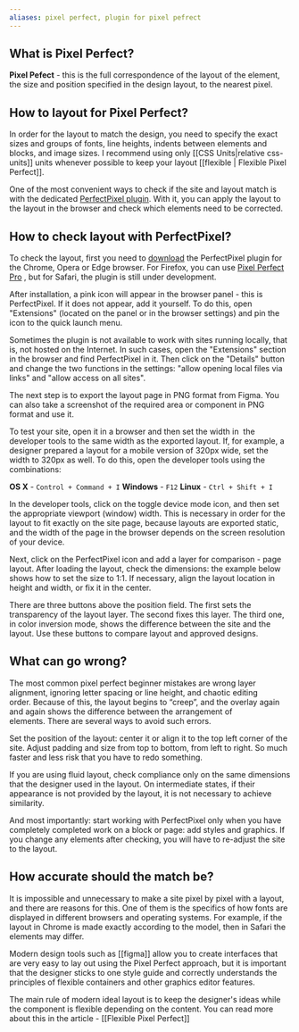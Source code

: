```yaml
---
aliases: pixel perfect, plugin for pixel pefrect
---
```


## What is Pixel Perfect?

**Pixel Pefect** - this is the full correspondence of the layout of the element, the size and position specified in the design layout, to the nearest pixel.


## How to layout for Pixel Perfect?

In order for the layout to match the design, you need to specify the exact sizes and groups of fonts, line heights, indents between elements and blocks, and image sizes. I recommend using only [[CSS Units|relative css-units]] units whenever possible to keep your layout [[flexible | Flexible Pixel Perfect]].

One of the most convenient ways to check if the site and layout match is with the dedicated [PerfectPixel plugin](https://www.welldonecode.com/perfectpixel/). With it, you can apply the layout to the layout in the browser and check which elements need to be corrected.


## How to check layout with PerfectPixel?

To check the layout, first you need to [download](https://www.welldonecode.com/perfectpixel/) the PerfectPixel plugin for the Chrome, Opera or Edge browser. For Firefox, you can use [Pixel Perfect Pro](https://addons.mozilla.org/ru/firefox/addon/pixel-perfect-pro/) , but for Safari, the plugin is still under development.

After installation, a pink icon will appear in the browser panel - this is PerfectPixel. If it does not appear, add it yourself. To do this, open "Extensions" (located on the panel or in the browser settings) and pin the icon to the quick launch menu.

Sometimes the plugin is not available to work with sites running locally, that is, not hosted on the Internet. In such cases, open the "Extensions" section in the browser and find PerfectPixel in it. Then click on the "Details" button and change the two functions in the settings: "allow opening local files via links" and "allow access on all sites".

The next step is to export the layout page in PNG format from Figma. You can also take a screenshot of the required area or component in PNG format and use it.

To test your site, open it in a browser and then set the width in  the developer tools to the same width as the exported layout. If, for example, a designer prepared a layout for a mobile version of 320px wide, set the width to 320px as well. To do this, open the developer tools using the combinations:

**OS X** - `Control + Command + I`
**Windows** - `F12`
**Linux** - `Ctrl + Shift + I`

In the developer tools, click on the toggle device mode icon, and then set the appropriate viewport (window) width. This is necessary in order for the layout to fit exactly on the site page, because layouts are exported static, and the width of the page in the browser depends on the screen resolution of your device.

Next, click on the PerfectPixel icon and add a layer for comparison - page layout. After loading the layout, check the dimensions: the example below shows how to set the size to 1:1. If necessary, align the layout location in height and width, or fix it in the center.

There are three buttons above the position field. The first sets the transparency of the layout layer. The second fixes this layer. The third one, in color inversion mode, shows the difference between the site and the layout. Use these buttons to compare layout and approved designs.


## What can go wrong?

The most common pixel perfect beginner mistakes are wrong layer alignment, ignoring letter spacing or line height, and chaotic editing order. Because of this, the layout begins to “creep”, and the overlay again and again shows the difference between the arrangement of elements. There are several ways to avoid such errors.

Set the position of the layout: center it or align it to the top left corner of the site. Adjust padding and size from top to bottom, from left to right. So much faster and less risk that you have to redo something.

If you are using fluid layout, check compliance only on the same dimensions that the designer used in the layout. On intermediate states, if their appearance is not provided by the layout, it is not necessary to achieve similarity.

And most importantly: start working with PerfectPixel only when you have completely completed work on a block or page: add styles and graphics. If you change any elements after checking, you will have to re-adjust the site to the layout.

## How accurate should the match be?

It is impossible and unnecessary to make a site pixel by pixel with a layout, and there are reasons for this. One of them is the specifics of how fonts are displayed in different browsers and operating systems. For example, if the layout in Chrome is made exactly according to the model, then in Safari the elements may differ.

Modern design tools such as [[figma]] allow you to create interfaces that are very easy to lay out using the Pixel Perfect approach, but it is important that the designer sticks to one style guide and correctly understands the principles of flexible containers and other graphics editor features.

The main rule of modern ideal layout is to keep the designer's ideas while the component is flexible depending on the content. You can read more about this in the article - [[Flexible Pixel Perfect]]